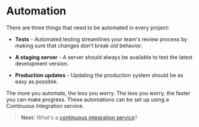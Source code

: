<h1 class='chapter-h1'>Automation</h1>

There are three things that need to be automated in every project:

- __Tests__ - Automated testing streamlines your team's review process by making sure that changes don't break old behavior.

- __A staging server__ - A server should always be available to test the latest development version.

- __Production updates__ - Updating the production system should be as easy as possible.

The more you automate, the less you worry. The less you worry, the faster you can make progress. These automations can be set up using a Continuous Integration service.

> **Next:** What's a [continuous integration service](ci.md)?
